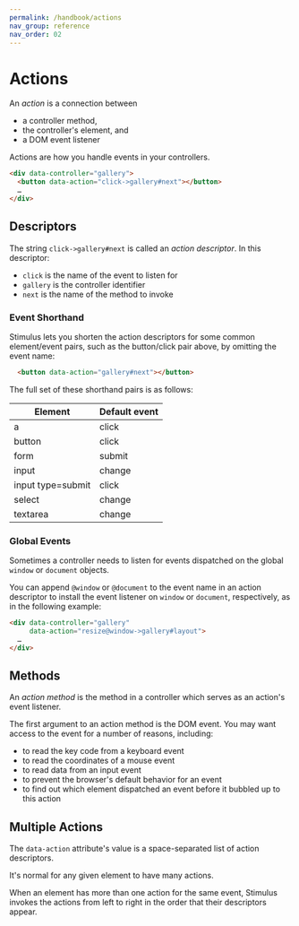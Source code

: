 ```yaml
---
permalink: /handbook/actions
nav_group: reference
nav_order: 02
---
```


# Actions

An _action_ is a connection between

* a controller method,
* the controller's element, and
* a DOM event listener

Actions are how you handle events in your controllers.

```html
<div data-controller="gallery">
  <button data-action="click->gallery#next"></button>
  …
</div>
```

## Descriptors

The string `click->gallery#next` is called an _action descriptor_. In this descriptor:

* `click` is the name of the event to listen for
* `gallery` is the controller identifier
* `next` is the name of the method to invoke

### Event Shorthand

Stimulus lets you shorten the action descriptors for some common element/event pairs, such as the button/click pair above, by omitting the event name:

```html
  <button data-action="gallery#next"></button>
```

The full set of these shorthand pairs is as follows:

Element           | Default event
----------------- | -------------
a                 | click
button            | click
form              | submit
input             | change
input type=submit | click
select            | change
textarea          | change

### Global Events

Sometimes a controller needs to listen for events dispatched on the global `window` or `document` objects.

You can append `@window` or `@document` to the event name in an action descriptor to install the event listener on `window` or `document`, respectively, as in the following example:

```html
<div data-controller="gallery"
     data-action="resize@window->gallery#layout">
  …
</div>
```

## Methods

An _action method_ is the method in a controller which serves as an action's event listener.

The first argument to an action method is the DOM event. You may want access to the event for a number of reasons, including:

* to read the key code from a keyboard event
* to read the coordinates of a mouse event
* to read data from an input event
* to prevent the browser's default behavior for an event
* to find out which element dispatched an event before it bubbled up to this action

## Multiple Actions

The `data-action` attribute's value is a space-separated list of action descriptors.

It's normal for any given element to have many actions.

When an element has more than one action for the same event, Stimulus invokes the actions from left to right in the order that their descriptors appear.
